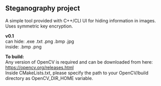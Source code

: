 <h2>Steganography project</h2>

A simple tool provided with C++/CLI  UI for hiding information in images. Uses symmetric key encryption.<br>

<b>v0.1</b> <br>can hide: .exe .txt .png .bmp .jpg
<br>inside: .bmp .png <br>

<b>To build:</b><br>
Any version of OpenCV is required and can be downloaded from here: https://opencv.org/releases.html<br>
Inside CMakeLists.txt, please specify the path to your OpenCV/build directory as OpenCV_DIR_HOME variable.

